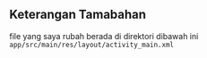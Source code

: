 ## Keterangan Tamabahan

file yang saya rubah berada di direktori dibawah ini 
```app/src/main/res/layout/activity_main.xml```
